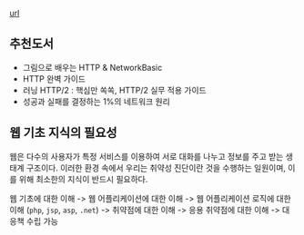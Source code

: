 [url]()

## 추천도서
- 그림으로 배우는 HTTP & NetworkBasic
- HTTP 완벽 가이드
- 러닝 HTTP/2 : 핵심만 쏙쏙, HTTP/2 실무 적용 가이드
- 성공과 실패를 결정하는 1%의 네트워크 원리

## 웹 기초 지식의 필요성
웹은 다수의 사용자가 특정 서비스를 이용하여 서로 대화를 나누고 정보를 주고 받는 생태계 구조이다.
이러한 환경 속에서 우리는 취약성 진단이란 것을 수행하는 일원이며, 이를 위해 최소한의 지식이 반드시 필요하다.

웹 기초에 대한 이해 
-> 웹 어플리케이션에 대한 이해
-> 웹 어플리케이션 로직에 대한 이해 (`php`, `jsp`, `asp`, `.net`)
-> 취약점에 대한 이해
-> 응용 취약점에 대한 이해
-> 대응책 수립 가능

